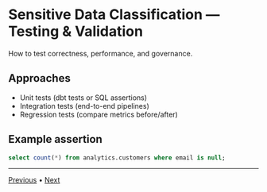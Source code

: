# Sensitive Data Classification — Testing & Validation

How to test correctness, performance, and governance.


## Approaches
- Unit tests (dbt tests or SQL assertions)
- Integration tests (end-to-end pipelines)
- Regression tests (compare metrics before/after)

## Example assertion
```sql
select count(*) from analytics.customers where email is null;
```

---

[Previous](./4-usage-and-scenarios.md) • [Next](./6-ci-cd-and-deployment.md)
